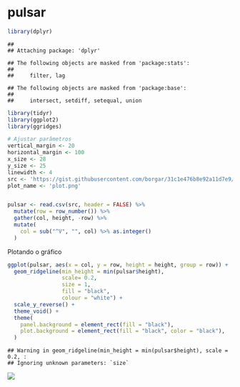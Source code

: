 pulsar
================

``` r
library(dplyr)
```

    ## 
    ## Attaching package: 'dplyr'

    ## The following objects are masked from 'package:stats':
    ## 
    ##     filter, lag

    ## The following objects are masked from 'package:base':
    ## 
    ##     intersect, setdiff, setequal, union

``` r
library(tidyr)
library(ggplot2)
library(ggridges)

# Ajustar parâmetros
vertical_margin <- 20
horizontal_margin <- 100
x_size <- 28
y_size <- 25
linewidth <- 4
src <- 'https://gist.githubusercontent.com/borgar/31c1e476b8e92a11d7e9/raw/0fae97dab6830ecee185a63c1cee0008f6778ff6/pulsar.csv'
plot_name <- 'plot.png'


pulsar <- read.csv(src, header = FALSE) %>%
  mutate(row = row_number()) %>%
  gather(col, height, -row) %>%
  mutate(
    col = sub("^V", "", col) %>% as.integer()
  )
```

Plotando o gráfico

``` r
ggplot(pulsar, aes(x = col, y = row, height = height, group = row)) +
  geom_ridgeline(min_height = min(pulsar$height),
                 scale= 0.2,
                 size = 1,
                 fill = "black",
                 colour = "white") +
  scale_y_reverse() +
  theme_void() +
  theme(
    panel.background = element_rect(fill = "black"),
    plot.background = element_rect(fill = "black", color = "black"),
  )
```

    ## Warning in geom_ridgeline(min_height = min(pulsar$height), scale = 0.2, :
    ## Ignoring unknown parameters: `size`

![](pulsar_files/figure-gfm/unnamed-chunk-2-1.png)<!-- -->
